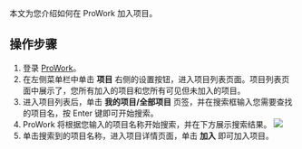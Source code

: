 本文为您介绍如何在 ProWork 加入项目。

##  操作步骤
1. 登录 [ProWork](https://prowork.qq.com/login)。
2. 在左侧菜单栏中单击 **项目** 右侧的设置按钮，进入项目列表页面。项目列表页面中展示了，您所有加入的项目和您所有可见但未加入的项目。
3. 进入项目列表后，单击 **我的项目/全部项目** 页签，并在搜索框输入您需要查找的项目名，按 Enter 键即可开始搜索。
4. ProWork 将根据您输入的项目名称开始搜索，并在下方展示搜索结果。
![](https://qcloudimg.tencent-cloud.cn/raw/a1cbeac925f5d48a283c422e855a7245.png)
5. 单击搜索到的项目名称，进入项目详情页面，单击 **加入** 即可加入项目。






